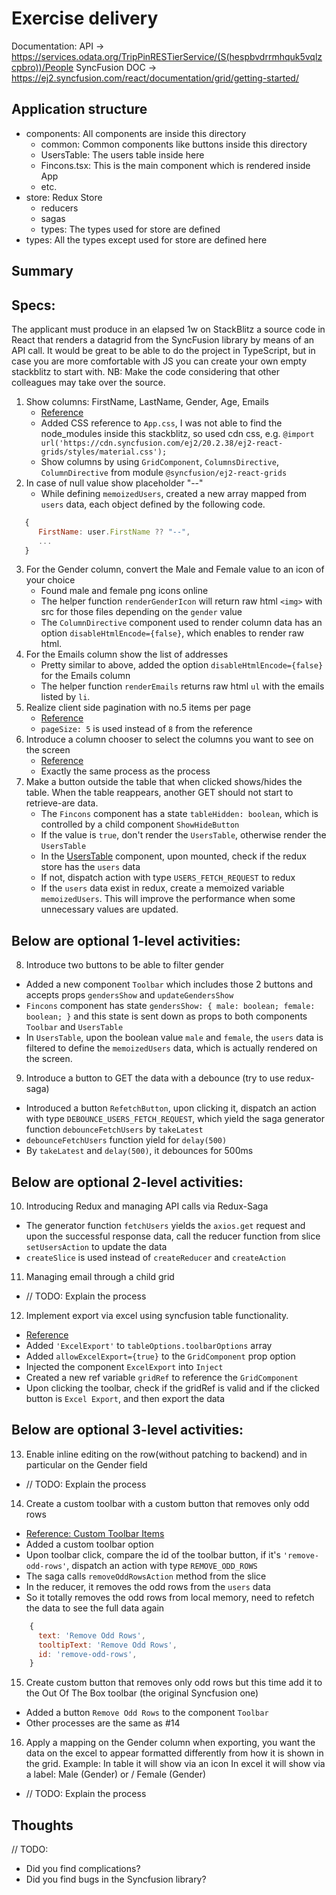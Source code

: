 # Exercise delivery

Documentation:
API -> https://services.odata.org/TripPinRESTierService/(S(hespbvdrrmhquk5vqlzcpbro))/People
SyncFusion DOC -> https://ej2.syncfusion.com/react/documentation/grid/getting-started/

## Application structure

- components: All components are inside this directory
  - common: Common components like buttons inside this directory
  - UsersTable: The users table inside here
  - Fincons.tsx: This is the main component which is rendered inside App
  - etc.
- store: Redux Store
  - reducers
  - sagas
  - types: The types used for store are defined
- types: All the types except used for store are defined here

## Summary

## Specs:

The applicant must produce in an elapsed 1w on StackBlitz a source code in React that renders a datagrid from the SyncFusion library by means of an API call.
It would be great to be able to do the project in TypeScript, but in case you are more comfortable with JS you can create your own empty stackblitz to start with.
NB: Make the code considering that other colleagues may take over the source.

1. Show columns: FirstName, LastName, Gender, Age, Emails
   - [Reference](https://ej2.syncfusion.com/react/documentation/grid/getting-started)
   - Added CSS reference to `App.css`, I was not able to find the node_modules inside this stackblitz, so used cdn css, e.g. `@import url('https://cdn.syncfusion.com/ej2/20.2.38/ej2-react-grids/styles/material.css');`
   - Show columns by using `GridComponent`, `ColumnsDirective`, `ColumnDirective` from module `@syncfusion/ej2-react-grids`
2. In case of null value show placeholder "--"
   - While defining `memoizedUsers`, created a new array mapped from `users` data, each object defined by the following code.

```js
   {
      FirstName: user.FirstName ?? "--",
      ...
   }
```

3. For the Gender column, convert the Male and Female value to an icon of your choice
   - Found male and female png icons online
   - The helper function `renderGenderIcon` will return raw html `<img>` with src for those files depending on the `gender` value
   - The `ColumnDirective` component used to render column data has an option `disableHtmlEncode={false}`, which enables to render raw html.
4. For the Emails column show the list of addresses
   - Pretty similar to above, added the option `disableHtmlEncode={false}` for the Emails column
   - The helper function `renderEmails` returns raw html `ul` with the emails listed by `li`.
5. Realize client side pagination with no.5 items per page
   - [Reference](https://ej2.syncfusion.com/react/documentation/grid/paging#pager-with-page-size-dropdown)
   - `pageSize: 5` is used instead of `8` from the reference
6. Introduce a column chooser to select the columns you want to see on the screen
   - [Reference](https://ej2.syncfusion.com/react/documentation/grid/columns/column-chooser)
   - Exactly the same process as the process
7. Make a button outside the table that when clicked shows/hides the table. When the table reappears, another GET should not start to retrieve-are data.
   - The `Fincons` component has a state `tableHidden: boolean`, which is controlled by a child component `ShowHideButton`
   - If the value is `true`, don't render the `UsersTable`, otherwise render the `UsersTable`
   - In the [UsersTable](components/UsersTable/index.tsx) component, upon mounted, check if the redux store has the `users` data
   - If not, dispatch action with type `USERS_FETCH_REQUEST` to redux
   - If the `users` data exist in redux, create a memoized variable `memoizedUsers`. This will improve the performance when some unnecessary values are updated.

## Below are optional 1-level activities:

8. Introduce two buttons to be able to filter gender

- Added a new component `Toolbar` which includes those 2 buttons and accepts props `gendersShow` and `updateGendersShow`
- `Fincons` component has state `gendersShow: { male: boolean; female: boolean; }` and this state is sent down as props to both components `Toolbar` and `UsersTable`
- In `UsersTable`, upon the boolean value `male` and `female`, the `users` data is filtered to define the `memoizedUsers` data, which is actually rendered on the screen.

9. Introduce a button to GET the data with a debounce (try to use redux-saga)

- Introduced a button `RefetchButton`, upon clicking it, dispatch an action with type `DEBOUNCE_USERS_FETCH_REQUEST`, which yield the saga generator function `debounceFetchUsers` by `takeLatest`
- `debounceFetchUsers` function yield for `delay(500)`
- By `takeLatest` and `delay(500)`, it debounces for 500ms

## Below are optional 2-level activities:

10. Introducing Redux and managing API calls via Redux-Saga

- The generator function `fetchUsers` yields the `axios.get` request and upon the successful response data, call the reducer function from slice `setUsersAction` to update the data
- `createSlice` is used instead of `createReducer` and `createAction`

11. Managing email through a child grid

- // TODO: Explain the process

12. Implement export via excel using syncfusion table functionality.

- [Reference](https://ej2.syncfusion.com/react/documentation/grid/excel-export/excel-exporting)
- Added `'ExcelExport'` to `tableOptions.toolbarOptions` array
- Added `allowExcelExport={true}` to the `GridComponent` prop option
- Injected the component `ExcelExport` into `Inject`
- Created a new ref variable `gridRef` to reference the `GridComponent`
- Upon clicking the toolbar, check if the gridRef is valid and if the clicked button is `Excel Export`, and then export the data

## Below are optional 3-level activities:

13. Enable inline editing on the row(without patching to backend) and in particular on the Gender field

- // TODO: Explain the process

14. Create a custom toolbar with a custom button that removes only odd rows

- [Reference: Custom Toolbar Items](https://ej2.syncfusion.com/react/documentation/grid/tool-bar/tool-bar-items#custom-toolbar-items)
- Added a custom toolbar option
- Upon toolbar click, compare the id of the toolbar button, if it's `'remove-odd-rows'`, dispatch an action with type `REMOVE_ODD_ROWS`
- The saga calls `removeOddRowsAction` method from the slice
- In the reducer, it removes the odd rows from the `users` data
- So it totally removes the odd rows from local memory, need to refetch the data to see the full data again

```js
    {
      text: 'Remove Odd Rows',
      tooltipText: 'Remove Odd Rows',
      id: 'remove-odd-rows',
    }
```

15. Create custom button that removes only odd rows but this time add it to the Out Of The Box toolbar (the original Syncfusion one)

- Added a button `Remove Odd Rows` to the component `Toolbar`
- Other processes are the same as #14

16. Apply a mapping on the Gender column when exporting, you want the data on the excel to appear formatted differently from how it is shown in the grid.
    Example:
    In table it will show via an icon
    In excel it will show via a label: Male (Gender) or / Female (Gender)

- // TODO: Explain the process

## Thoughts

// TODO:

- Did you find complications?
- Did you find bugs in the Syncfusion library?
